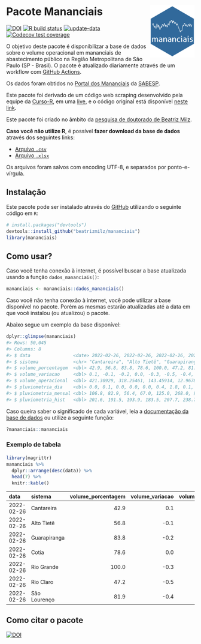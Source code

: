 
<!-- README.md is generated from README.Rmd. Please edit that file -->

# Pacote Mananciais <img src="man/figures/hexlogo.png" align="right" width = "120px"/>

<!-- badges: start -->

[![DOI](https://zenodo.org/badge/DOI/10.5281/zenodo.4733056.svg)](https://doi.org/10.5281/zenodo.4733056)
[![R build
status](https://github.com/beatrizmilz/mananciais/workflows/R-CMD-check/badge.svg)](https://github.com/beatrizmilz/mananciais/actions)
[![update-data](https://github.com/beatrizmilz/mananciais/actions/workflows/2-update_data.yaml/badge.svg)](https://github.com/beatrizmilz/mananciais/actions/workflows/2-update_data.yaml)
[![Codecov test
coverage](https://codecov.io/gh/beatrizmilz/mananciais/branch/master/graph/badge.svg)](https://codecov.io/gh/beatrizmilz/mananciais?branch=master)
<!-- badges: end -->

O objetivo deste pacote é disponibilizar a base de dados sobre o volume
operacional em mananciais de abastecimento público na Região
Metropolitana de São Paulo (SP - Brasil). O pacote é atualizado
diariamente através de um workflow com [GitHub
Actions](https://github.com/beatrizmilz/mananciais/actions).

Os dados foram obtidos no [Portal dos
Mananciais](http://mananciais.sabesp.com.br/Situacao) da
[SABESP](http://site.sabesp.com.br/site/Default.aspx).

Este pacote foi derivado de um código web scraping desenvolvido pela
equipe da [Curso-R](https://www.curso-r.com/), em uma
[live](https://youtu.be/jvZIxrMmOcQ), e o código original está
disponível [neste
link](https://github.com/curso-r/lives/blob/master/drafts/20200730_scraper_sabesp.R).

Este pacote foi criado no âmbito da [pesquisa de doutorado de Beatriz
Milz](https://beatrizmilz.github.io/tese/).

**Caso você não utilize R**, é possível **fazer download da base de
dados** através dos seguintes links:

  - [Arquivo
    `.csv`](https://github.com/beatrizmilz/mananciais/raw/master/inst/extdata/mananciais.csv)
  - [Arquivo
    `.xlsx`](https://github.com/beatrizmilz/mananciais/blob/master/inst/extdata/mananciais.xlsx?raw=true)

Os arquivos foram salvos com encoding UTF-8, e separados por
ponto-e-vírgula.

## Instalação

Este pacote pode ser instalado através do [GitHub](https://github.com/)
utilizando o seguinte código em `R`:

``` r
# install.packages("devtools")
devtools::install_github("beatrizmilz/mananciais")
library(mananciais)
```

## Como usar?

Caso você tenha conexão à internet, é possível buscar a base atualizada
usando a função `dados_mananciais()`:

``` r
mananciais <- mananciais::dados_mananciais() 
```

Caso você não tenha conexão à internet, você pode utilizar a base
disponível no pacote. Porém as mesmas estarão atualizadas até a data em
que você instalou (ou atualizou) o pacote.

Abaixo segue um exemplo da base disponível:

``` r
dplyr::glimpse(mananciais)
#> Rows: 50,045
#> Columns: 8
#> $ data                <date> 2022-02-26, 2022-02-26, 2022-02-26, 2022-02-26, 2…
#> $ sistema             <chr> "Cantareira", "Alto Tietê", "Guarapiranga", "Cotia…
#> $ volume_porcentagem  <dbl> 42.9, 56.8, 83.8, 78.6, 100.0, 47.2, 81.9, 42.8, 5…
#> $ volume_variacao     <dbl> 0.1, -0.1, -0.2, 0.0, -0.3, -0.5, -0.4, 0.0, -0.1,…
#> $ volume_operacional  <dbl> 421.30929, 318.25461, 143.45914, 12.96781, 112.182…
#> $ pluviometria_dia    <dbl> 0.0, 0.1, 0.0, 0.0, 0.0, 0.4, 1.8, 0.1, 0.1, 0.0, …
#> $ pluviometria_mensal <dbl> 106.8, 82.9, 56.4, 67.0, 125.0, 268.0, 95.2, 106.8…
#> $ pluviometria_hist   <dbl> 201.6, 191.5, 193.9, 183.5, 207.7, 238.7, 233.4, 2…
```

Caso queira saber o significado de cada variável, leia a [documentação
da base de
dados](https://beatrizmilz.github.io/mananciais/reference/mananciais.html)
ou utilize a seguinte função:

``` r
?mananciais::mananciais
```

### Exemplo de tabela

``` r
library(magrittr)
mananciais %>% 
  dplyr::arrange(desc(data)) %>% 
  head(7) %>%
  knitr::kable()
```

| data       | sistema      | volume\_porcentagem | volume\_variacao | volume\_operacional | pluviometria\_dia | pluviometria\_mensal | pluviometria\_hist |
| :--------- | :----------- | ------------------: | ---------------: | ------------------: | ----------------: | -------------------: | -----------------: |
| 2022-02-26 | Cantareira   |                42.9 |              0.1 |           421.30929 |               0.0 |                106.8 |              201.6 |
| 2022-02-26 | Alto Tietê   |                56.8 |            \-0.1 |           318.25461 |               0.1 |                 82.9 |              191.5 |
| 2022-02-26 | Guarapiranga |                83.8 |            \-0.2 |           143.45914 |               0.0 |                 56.4 |              193.9 |
| 2022-02-26 | Cotia        |                78.6 |              0.0 |            12.96781 |               0.0 |                 67.0 |              183.5 |
| 2022-02-26 | Rio Grande   |               100.0 |            \-0.3 |           112.18231 |               0.0 |                125.0 |              207.7 |
| 2022-02-26 | Rio Claro    |                47.2 |            \-0.5 |             6.45688 |               0.4 |                268.0 |              238.7 |
| 2022-02-26 | São Lourenço |                81.9 |            \-0.4 |            72.70990 |               1.8 |                 95.2 |              233.4 |

## Como citar o pacote

[![DOI](https://zenodo.org/badge/DOI/10.5281/zenodo.4733056.svg)](https://doi.org/10.5281/zenodo.4733056)
